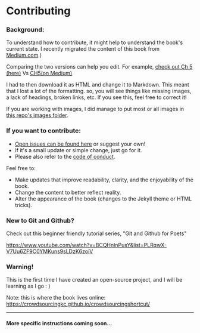 # Contributing

### Background:
To understand how to contribute, it might help to understand the book's current state. I recently migrated the content of this book from  [Medium.com](https://medium.com/@CrowdsourcingKC/crowdsourcing-as-a-shortcut-to-the-technological-singularity-free-e-book-bb7357a53f70).)

Comparing the two versions can help you edit. For example, [check out Ch 5 (here)](https://crowdsourcingkc.github.io/crowdsourcingshortcut/ch-5) Vs [CH5(on Medium)](https://medium.com/@CrowdsourcingKC/ch-5-you-were-promised-robots-57d060c8ede4)

I had to then download it as HTML and change it to Markdown. This meant that I lost a lot of the formatting. so, you will see things like missing images, a lack of headings, broken links, etc. If you see this, feel free to correct it! 

If you are working with images, I did manage to put most or all images in [this repo's images folder](https://github.com/CrowdsourcingKC/crowdsourcingshortcut/tree/master/images).

### If you want to contribute:
- [Open issues can be found here](https://github.com/CrowdsourcingKC/crowdsourcingshortcut/issues) or suggest your own! 
- If it's a small update or simple change, just go for it.
- Please also refer to the [code of conduct](https://github.com/CrowdsourcingKC/crowdsourcingshortcut/blob/master/CODE_OF_CONDUCT.md).

Feel free to:
- Make updates that improve readability, clarity, and the enjoyability of the book.
- Change the content to better reflect reality.
- Alter the appearance of the book (changes to the Jekyll theme or HTML tricks).

### New to Git and Github? 

Check out this beginner friendly tutorial series, "Git and Github for Poets"

https://www.youtube.com/watch?v=BCQHnlnPusY&list=PLRqwX-V7Uu6ZF9C0YMKuns9sLDzK6zoiV

### Warning!

This is the first time I have created an open-source project, and I will be learning as I go : )

Note: this is where the book lives online: https://crowdsourcingkc.github.io/crowdsourcingshortcut/

---
#### More specific instructions coming soon...

<!--- for inspiration, check out https://github.com/renepickhardt/The-Lightning-Network-Book/blob/master/CONTRIBUTING.md --->
